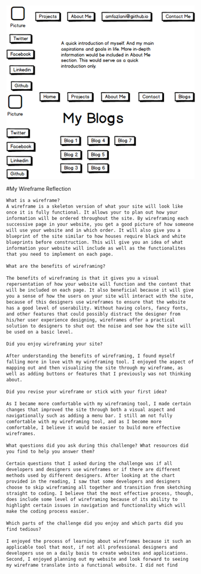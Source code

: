 ![My Wireframe Index](wireframeindex.png)
![My Wireframe Blog Index](wireframeblogindex.png)

#My Wireframe Reflection

    What is a wireframe?
    A wireframe is a skeleton version of what your site will look like once it is fully functional. It allows your to plan out how your information will be ordered throughout the site. By wireframing each successive page in your website, you get a good picture of how someone will use your website and in which order. It will also give you a blueprint of the site similar to how houses require black and white blueprints before construction. This will give you an idea of what information your website will include as well as the functionalites that you need to implement on each page.

    What are the benefits of wireframing?

    The benefits of wireframing is that it gives you a visual repersentation of how your website will function and the content that will be included on each page. It also beneficial because it will give you a sense of how the users on your site will interact with the site, because of this designers use wireframes to ensure that the website has a good level of userability. Without having colors, fancy fonts, and other features that could possibly distract the designer from his/her user experience designing, wireframes offer a practical solution to designers to shut out the noise and see how the site will be used on a basic level.

    Did you enjoy wireframing your site?

    After understanding the benefits of wireframing, I found myself falling more in love with my wireframing tool. I enjoyed the aspect of mapping out and then visualizing the site through my wireframe, as well as adding buttons or features that I previously was not thinking about.

    Did you revise your wireframe or stick with your first idea?

    As I became more comfortable with my wireframing tool, I made certain changes that improved the site through both a visual aspect and navigationally such as adding a menu bar. I still am not fully comfortable with my wireframing tool, and as I become more comfortable, I believe it would be easier to build more effective wireframes.

    What questions did you ask during this challenge? What resources did you find to help you answer them?

    Certain questions that I asked during the challenge was if all developers and designers use wireframes or if there are different methods used by different designers. After looking at the chart provided in the reading, I saw that some developers and designers choose to skip wireframing all together and transition from sketching straight to coding. I believe that the most effective process, though, does include some level of wireframing because of its ability to highlight certain issues in navigation and functionality which will make the coding process easier.

    Which parts of the challenge did you enjoy and which parts did you find tedious?

    I enjoyed the process of learning about wireframes because it such an applicable tool that most, if not all professional designers and developers use on a daily basis to create websites and applications. Second, I enjoyed planning out my website and look forward to seeing my wireframe translate into a functional website. I did not find